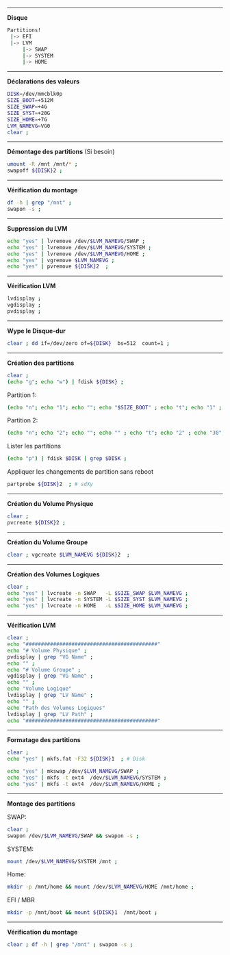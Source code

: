 
--------------------------------------------------------------------------------
**Disque**
```bash
Partitions!
 |-> EFI
 |-> LVM
     |-> SWAP
     |-> SYSTEM
     |-> HOME
 ```
 
--------------------------------------------------------------------------------
**Déclarations des valeurs**
```bash
DISK=/dev/mmcblk0p
SIZE_BOOT=+512M
SIZE_SWAP=+4G
SIZE_SYST=+20G
SIZE_HOME=+7G
LVM_NAMEVG=VG0
clear ;
```

--------------------------------------------------------------------------------
**Démontage des partitions** (Si besoin)
```bash
umount -R /mnt /mnt/* ;
swapoff ${DISK}2 ;
```

--------------------------------------------------------------------------------
**Vérification du montage**
```bash
df -h | grep "/mnt" ;
swapon -s ;
```

--------------------------------------------------------------------------------
**Suppression du LVM**
```bash
echo "yes" | lvremove /dev/$LVM_NAMEVG/SWAP ;
echo "yes" | lvremove /dev/$LVM_NAMEVG/SYSTEM ;
echo "yes" | lvremove /dev/$LVM_NAMEVG/HOME ;
echo "yes" | vgremove $LVM_NAMEVG ;
echo "yes" | pvremove ${DISK}2  ;
```

--------------------------------------------------------------------------------
**Vérification LVM**
```bash
lvdisplay ;
vgdisplay ;
pvdisplay ;
```

--------------------------------------------------------------------------------
**Wype le Disque-dur**
```bash
clear ; dd if=/dev/zero of=${DISK}  bs=512  count=1 ;
```

--------------------------------------------------------------------------------
**Création des partitions**
```bash
clear ;
(echo "g"; echo "w") | fdisk ${DISK} ;
```

Partition 1:
```bash
(echo "n"; echo "1"; echo ""; echo "$SIZE_BOOT" ; echo "t"; echo "1" ; echo "w")  | fdisk $DISK ;
```

Partition 2:
```bash
(echo "n"; echo "2"; echo ""; echo "" ; echo "t"; echo "2" ; echo "30"; echo "w") | fdisk $DISK ;
```

Lister les partitions
```bash
(echo "p") | fdisk $DISK | grep $DISK ;
```

Appliquer les changements de partition sans reboot
```bash
partprobe ${DISK}2  ; # sdXy
```

--------------------------------------------------------------------------------
**Création du Volume Physique**
```bash
clear ; 
pvcreate ${DISK}2 ;
```

--------------------------------------------------------------------------------
**Création du Volume Groupe**
```bash
clear ; vgcreate $LVM_NAMEVG ${DISK}2  ;
```

--------------------------------------------------------------------------------
**Création des Volumes Logiques**
```bash
clear ;
echo "yes" | lvcreate -n SWAP   -L $SIZE_SWAP $LVM_NAMEVG ;
echo "yes" | lvcreate -n SYSTEM -L $SIZE_SYST $LVM_NAMEVG ;
echo "yes" | lvcreate -n HOME   -L $SIZE_HOME $LVM_NAMEVG ;
```

--------------------------------------------------------------------------------
**Vérification LVM**
```bash
clear ;
echo "###########################################"
echo "# Volume Physique" ;
pvdisplay | grep "VG Name" ;
echo "" ;
echo "# Volume Groupe" ;
vgdisplay | grep "VG Name" ;
echo "" ;
echo "Volume Logique"
lvdisplay | grep "LV Name" ;
echo "" ;
echo "Path des Volumes Logiques"
lvdisplay | grep "LV Path" ;
echo "###########################################"
```

--------------------------------------------------------------------------------
**Formatage des partitions**
```bash
clear ;
echo "yes" | mkfs.fat -F32 ${DISK}1  ; # Disk

echo "yes" | mkswap /dev/$LVM_NAMEVG/SWAP ;
echo "yes" | mkfs -t ext4  /dev/$LVM_NAMEVG/SYSTEM ;
echo "yes" | mkfs -t ext4  /dev/$LVM_NAMEVG/HOME ;
```

--------------------------------------------------------------------------------
**Montage des partitions**

SWAP:
```bash
clear ; 
swapon /dev/$LVM_NAMEVG/SWAP && swapon -s ;
```

SYSTEM:
```bash
mount /dev/$LVM_NAMEVG/SYSTEM /mnt ;
```

Home:
```bash
mkdir -p /mnt/home && mount /dev/$LVM_NAMEVG/HOME /mnt/home ;
```

EFI / MBR
```bash
mkdir -p /mnt/boot && mount ${DISK}1  /mnt/boot ;
```

--------------------------------------------------------------------------------
**Vérification du montage**
```bash
clear ; df -h | grep "/mnt" ; swapon -s ;
```
